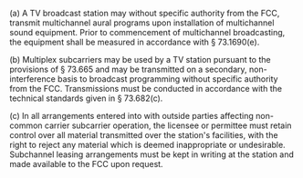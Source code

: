 (a) A TV broadcast station may without specific authority from the FCC, transmit multichannel aural programs upon installation of multichannel sound equipment. Prior to commencement of multichannel broadcasting, the equipment shall be measured in accordance with § 73.1690(e).

(b) Multiplex subcarriers may be used by a TV station pursuant to the provisions of § 73.665 and may be transmitted on a secondary, non-interference basis to broadcast programming without specific authority from the FCC. Transmissions must be conducted in accordance with the technical standards given in § 73.682(c).

(c) In all arrangements entered into with outside parties affecting non-common carrier subcarrier operation, the licensee or permittee must retain control over all material transmitted over the station's facilities, with the right to reject any material which is deemed inappropriate or undesirable. Subchannel leasing arrangements must be kept in writing at the station and made available to the FCC upon request.

